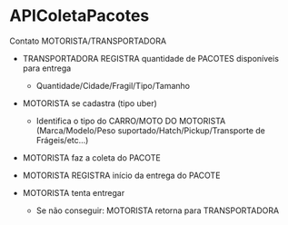 # APIColetaPacotes
Contato MOTORISTA/TRANSPORTADORA

- TRANSPORTADORA REGISTRA quantidade de PACOTES disponíveis para entrega
	- Quantidade/Cidade/Fragil/Tipo/Tamanho

- MOTORISTA se cadastra (tipo uber)
	- Identifica o tipo do CARRO/MOTO DO MOTORISTA (Marca/Modelo/Peso suportado/Hatch/Pickup/Transporte de Frágeis/etc...)
- MOTORISTA faz a coleta do PACOTE
- MOTORISTA REGISTRA início da entrega do PACOTE
- MOTORISTA tenta entregar
	- Se não conseguir: MOTORISTA retorna para TRANSPORTADORA
